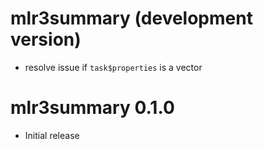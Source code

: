# mlr3summary (development version)

* resolve issue if `task$properties` is a vector

# mlr3summary 0.1.0

* Initial release
